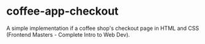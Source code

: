 # coffee-app-checkout
A simple implementation if a coffee shop's checkout page in HTML and CSS (Frontend Masters - Complete Intro to Web Dev).
